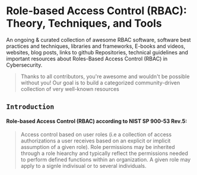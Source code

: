 # Role-based Access Control (RBAC): Theory, Techniques, and Tools
An ongoing & curated collection of awesome  RBAC software, software best practices and techniques, libraries and frameworks, E-books and videos, websites, blog posts, links to github Repositories, technical guidelines and important resources about Roles-Based Access Control (RBAC) in Cybersecurity.
> Thanks to all contributors, you're awesome and wouldn't be possible without you! Our goal is to build a categorized community-driven collection of very well-known resources


##  `Introduction `
####  Role-based Access Control (RBAC) according to NIST SP 900-53 Rev.5:
> Access control based on user roles (i.e a collection of access authorizations a user receives based on an explicit or implicit assumption of a given role). Role permissions may be inherited through a role hiearchy and typically reflect the permissions needed to perform defined functions within an organization. A given role may apply to a signle indivisual or to several individuals.
